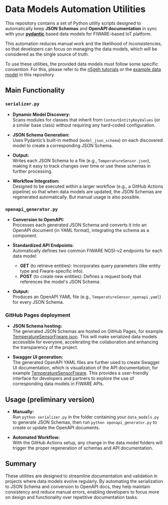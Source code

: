 # Data Models Automation Utilities 

This repository contains a set of Python utility scripts designed to automatically keep **JSON Schemas** and **OpenAPI documentation** in sync with your **[pydantic](https://docs.pydantic.dev/latest/)** based data models for FIWARE-based IoT platform.

This automation reduces manual work and the likelihood of inconsistencies, so that developers can focus on managing the data models, which  will be considered as the single source of truth.

To use these utilities, the provided data models must follow some specific convention. For this, please refer to the [n5geh tutorials](https://github.com/N5GEH/n5geh.tutorials.data_model) or the [example data model](./example_building_automation/data_models.py) in this repository. 

## Main Functionality

### `serializer.py`

- **Dynamic Model Discovery:**  
  Scans modules for classes that inherit from `ContextEntityKeyValues` (or a similar base class) without requiring any hard-coded configuration.
  
- **JSON Schema Generation:**  
  Uses Pydantic’s built-in method (`model_json_schema`) on each discovered model to create a corresponding JSON Schema.
  
- **Output:**  
  Writes each JSON Schema to a file (e.g., `TemperatureSensor.json`), making it easy to track changes over time or use these schemas in further processing.

- **Workflow Integration:**  
  Designed to be executed within a larger workflow (e.g., a GitHub Actions pipeline) so that when data models are updated, the JSON Schemas are regenerated automatically. But manual usage is also possible.

### `openapi_generator.py`

- **Conversion to OpenAPI:**  
  Processes each generated JSON Schema and converts it into an OpenAPI document (in YAML format), integrating the schema as a component.
  
- **Standardized API Endpoints:**  
  Automatically defines two common FIWARE NGSI-v2 endpoints for each data model:
  - **GET** (to retrieve entities): Incorporates query parameters (like entity type and Fiware-specific info).
  - **POST** (to create new entities): Defines a request body that references the model's JSON Schema.
  
- **Output:**  
  Produces an OpenAPI YAML file (e.g., `TemperatureSensor_openapi.yaml`) for every JSON Schema.

### GitHub Pages deployment
- **JSON Schema hosting:**  
    The generated JSON Schemas are hosted on GitHub Pages, for example [TemperatureSensorFiware.json](https://n5geh.github.io/n5geh.data_models/example_building_automation/schemas/TemperatureSensorFiware.json). This will make serialized data models accessible for everyone, accelerating the collaboration and enhancing the transparency of the project. 

- **Swagger UI generation:**  
    The generated OpenAPI YAML files are further used to create Swagger UI documentation, which is visualization of the API documentation, for example [TemperatureSensorFiware](https://n5geh.github.io/n5geh.data_models/example_building_automation/api_docs/swagger-ui/TemperatureSensorFiware/). This provides a user-friendly interface for developers and partners to explore the use of corresponding data models in FIWARE APIs.
  
## Usage (preliminary version)

- **Manually:**  
  Run `python serializer.py` in the folder containing your `data_models.py` to generate JSON Schemas, then run `python openapi_generator.py` to create or update the OpenAPI documents.

- **Automated Workflow:**  
  With the GitHub Actions setup, any change in the data model folders will trigger the proper regeneration of schemas and API documentation.

## Summary

These utilities are designed to streamline documentation and validation in projects where data models evolve regularly. By automating the serialization to JSON Schema and conversion to OpenAPI docs, they help maintain consistency and reduce manual errors, enabling developers to focus more on design and functionality over repetitive documentation tasks.